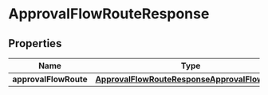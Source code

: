 

# ApprovalFlowRouteResponse

## Properties

Name | Type | Description | Notes
------------ | ------------- | ------------- | -------------
**approvalFlowRoute** | [**ApprovalFlowRouteResponseApprovalFlowRoute**](ApprovalFlowRouteResponseApprovalFlowRoute.md) |  | 



